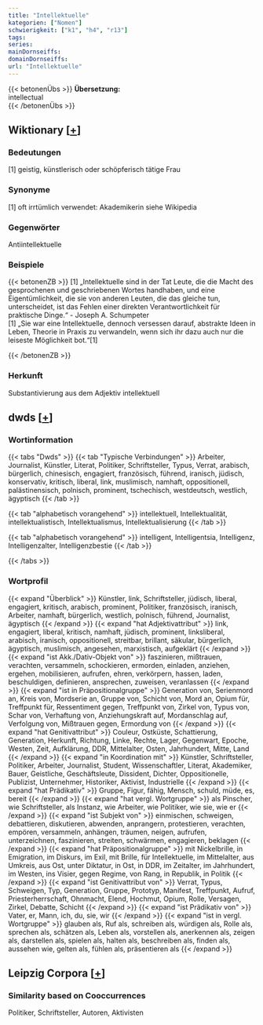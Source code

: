 ```yaml
---
title: "Intellektuelle"
kategorien: ["Nomen"]
schwierigkeit: ["k1", "h4", "r13"]
tags:
series:
mainDornseiffs:
domainDornseiffs:
url: "Intellektuelle"
---
```


{{< betonenÜbs >}}
**Übersetzung:**  
intellectual  
{{< /betonenÜbs >}}

## Wiktionary [[+](https://de.wiktionary.org/wiki/Intellektuelle)]

### Bedeutungen
[1] geistig, künstlerisch oder schöpferisch tätige Frau  

### Synonyme
[1] oft irrtümlich verwendet: Akademikerin siehe Wikipedia  

### Gegenwörter
Antiintellektuelle  

### Beispiele
{{< betonenZB >}}
[1] „Intellektuelle sind in der Tat Leute, die die Macht des gesprochenen und geschriebenen Wortes handhaben, und eine Eigentümlichkeit, die sie von anderen Leuten, die das gleiche tun, unterscheidet, ist das Fehlen einer direkten Verantwortlichkeit für praktische Dinge.“ - Joseph A. Schumpeter  
[1] „Sie war eine Intellektuelle, dennoch versessen darauf, abstrakte Ideen in Leben, Theorie in Praxis zu verwandeln, wenn sich ihr dazu auch nur die leiseste Möglichkeit bot.“[1]  

{{< /betonenZB >}}
### Herkunft
Substantivierung aus dem Adjektiv intellektuell  



## dwds [[+](https://www.dwds.de/wb/Intellektuelle)]

### Wortinformation
{{< tabs "Dwds" >}}
{{< tab "Typische Verbindungen" >}}
Arbeiter, Journalist, Künstler, Literat, Politiker, Schriftsteller, Typus, Verrat, arabisch, bürgerlich, chinesisch, engagiert, französisch, führend, iranisch, jüdisch, konservativ, kritisch, liberal, link, muslimisch, namhaft, oppositionell, palästinensisch, polnisch, prominent, tschechisch, westdeutsch, westlich, ägyptisch
{{< /tab >}}

{{< tab "alphabetisch vorangehend" >}}
intellektuell, Intellektualität, intellektualistisch, Intellektualismus, Intellektualisierung
{{< /tab >}}

{{< tab "alphabetisch vorangehend" >}}
intelligent, Intelligentsia, Intelligenz, Intelligenzalter, Intelligenzbestie
{{< /tab >}}

{{< /tabs >}}

### Wortprofil
{{< expand "Überblick" >}} Künstler, link, Schriftsteller, jüdisch, liberal, engagiert, kritisch, arabisch, prominent, Politiker, französisch, iranisch, Arbeiter, namhaft, bürgerlich, westlich, polnisch, führend, Journalist, ägyptisch {{< /expand >}}
{{< expand "hat Adjektivattribut" >}} link, engagiert, liberal, kritisch, namhaft, jüdisch, prominent, linksliberal, arabisch, iranisch, oppositionell, streitbar, brillant, säkular, bürgerlich, ägyptisch, muslimisch, angesehen, marxistisch, aufgeklärt {{< /expand >}}
{{< expand "ist Akk./Dativ-Objekt von" >}} faszinieren, mißtrauen, verachten, versammeln, schockieren, ermorden, einladen, anziehen, ergehen, mobilisieren, aufrufen, ehren, verkörpern, hassen, laden, beschuldigen, definieren, ansprechen, zuweisen, veranlassen {{< /expand >}}
{{< expand "ist in Präpositionalgruppe" >}} Generation von, Serienmord an, Kreis von, Mordserie an, Gruppe von, Schicht von, Mord an, Opium für, Treffpunkt für, Ressentiment gegen, Treffpunkt von, Zirkel von, Typus von, Schar von, Verhaftung von, Anziehungskraft auf, Mordanschlag auf, Verfolgung von, Mißtrauen gegen, Ermordung von {{< /expand >}}
{{< expand "hat Genitivattribut" >}} Couleur, Ostküste, Schattierung, Generation, Herkunft, Richtung, Linke, Rechte, Lager, Gegenwart, Epoche, Westen, Zeit, Aufklärung, DDR, Mittelalter, Osten, Jahrhundert, Mitte, Land {{< /expand >}}
{{< expand "in Koordination mit" >}} Künstler, Schriftsteller, Politiker, Arbeiter, Journalist, Student, Wissenschaftler, Literat, Akademiker, Bauer, Geistliche, Geschäftsleute, Dissident, Dichter, Oppositionelle, Publizist, Unternehmer, Historiker, Aktivist, Industrielle {{< /expand >}}
{{< expand "hat Prädikativ" >}} Gruppe, Figur, fähig, Mensch, schuld, müde, es, bereit {{< /expand >}}
{{< expand "hat vergl. Wortgruppe" >}} als Pinscher, wie Schriftsteller, als Instanz, wie Arbeiter, wie Politiker, wie sie, wie er {{< /expand >}}
{{< expand "ist Subjekt von" >}} einmischen, schweigen, debattieren, diskutieren, abwenden, anprangern, protestieren, verachten, empören, versammeln, anhängen, träumen, neigen, aufrufen, unterzeichnen, faszinieren, streiten, schwärmen, engagieren, beklagen {{< /expand >}}
{{< expand "hat Präpositionalgruppe" >}} mit Nickelbrille, in Emigration, im Diskurs, im Exil, mit Brille, für Intellektuelle, im Mittelalter, aus Umkreis, aus Ost, unter Diktatur, in Ost, in DDR, im Zeitalter, im Jahrhundert, im Westen, ins Visier, gegen Regime, von Rang, in Republik, in Politik {{< /expand >}}
{{< expand "ist Genitivattribut von" >}} Verrat, Typus, Schweigen, Typ, Generation, Gruppe, Prototyp, Manifest, Treffpunkt, Aufruf, Priesterherrschaft, Ohnmacht, Elend, Hochmut, Opium, Rolle, Versagen, Zirkel, Debatte, Schicht {{< /expand >}}
{{< expand "ist Prädikativ von" >}} Vater, er, Mann, ich, du, sie, wir {{< /expand >}}
{{< expand "ist in vergl. Wortgruppe" >}} glauben als, Ruf als, schreiben als, würdigen als, Rolle als, sprechen als, schätzen als, Leben als, vorstellen als, anerkennen als, zeigen als, darstellen als, spielen als, halten als, beschreiben als, finden als, aussehen wie, gelten als, fühlen als, präsentieren als {{< /expand >}}

## Leipzig Corpora [[+](https://corpora.uni-leipzig.de/en/res?word=Intellektuelle&corpusId=deu_newscrawl-public_2018)]


### Similarity based on Cooccurrences
Politiker, Schriftsteller, Autoren, Aktivisten

